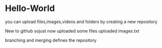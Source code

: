 # Hello-World
you can upload files,images,videos and folders by creating a new repository

New to github sojust now uploaded some files
uploaded images.txt

branching and merging defines the repository
